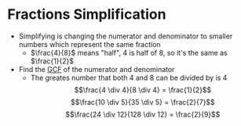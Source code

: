 # Fractions Simplification

- Simplifying is changing the numerator and denominator to smaller numbers which represent the same fraction
    - $\frac{4}{8}$ means "half", 4 is half of 8, so it's the same as $\frac{1}{2}$
- Find the [GCF](./Eyntam_Greatest-Common-Factor.md) of the numerator and denominator
    - The greates number that both 4 and 8 can be divided by is 4
        $$\frac{4 \div 4}{8 \div 4} = \frac{1}{2}$$
    $$\frac{10 \div 5}{35 \div 5} = \frac{2}{7}$$
    $$\frac{24 \div 12}{128 \div 12} = \frac{2}{9}$$
    
